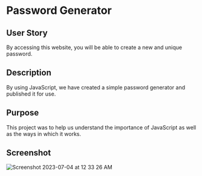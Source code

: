# Password Generator

## User Story
By accessing this website, you will be able to create a new and unique password.

## Description
By using JavaScript, we have created a simple password generator and published it for use. 

## Purpose
This project was to help us understand the importance of JavaScript as well as the ways in which it works.

## Screenshot

![Screenshot 2023-07-04 at 12 33 26 AM](https://github.com/JeremiahTaylor24/password-generator/assets/136002592/e50f8ee5-daf8-46da-b439-df9d85920ab2)
